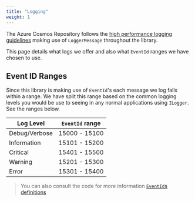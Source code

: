 ```yaml
---
title: "Logging"
weight: 1
---
```


The Azure Cosmos Repository follows the [high performance logging guidelines](https://docs.microsoft.com/aspnet/core/fundamentals/logging/loggermessage?view=aspnetcore-6.0) making use of `LoggerMessage` throughout the library.

This page details what logs we offer and also what `EventId` ranges we have chosen to use.

## Event ID Ranges

Since this library is making use of `EventId`'s each message we log falls within a range. We have split this range based on the common logging levels you would be use to seeing in any normal applications using `ILogger`. See the ranges below.

| Log Level     | `EventId` range |
|---------------|-----------------|
| Debug/Verbose | 15000 - 15100   |
| Information   | 15101 - 15200   |
| Critical      | 15401 - 15500   |
| Warning       | 15201 - 15300   |
| Error         | 15301 - 15400   |

> You can also consult the code for more information [`EventId`s definitions](https://github.com/IEvangelist/azure-cosmos-dotnet-repository/blob/main/src/Microsoft.Azure.CosmosRepository/Logging/EventIds.cs)